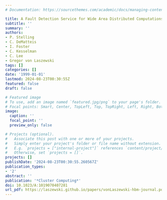 ```yaml
---
# Documentation: https://sourcethemes.com/academic/docs/managing-content/

title: A Fault Detection Service for Wide Area Distributed Computations
subtitle: ''
summary: ''
authors:
- P. Stelling
- C. DeMatteis
- I. Foster
- C. Kesselman
- C. Lee
- Gregor von Laszewski
tags: []
categories: []
date: '1999-01-01'
lastmod: 2024-08-23T00:30:55Z
featured: false
draft: false

# Featured image
# To use, add an image named `featured.jpg/png` to your page's folder.
# Focal points: Smart, Center, TopLeft, Top, TopRight, Left, Right, BottomLeft, Bottom, BottomRight.
image:
  caption: ''
  focal_point: ''
  preview_only: false

# Projects (optional).
#   Associate this post with one or more of your projects.
#   Simply enter your project's folder or file name without extension.
#   E.g. `projects = ["internal-project"]` references `content/project/deep-learning/index.md`.
#   Otherwise, set `projects = []`.
projects: []
publishDate: '2024-08-23T00:30:55.260567Z'
publication_types:
- '2'
abstract: ''
publication: '*Cluster Computing*'
doi: 10.1023/A:1019070407281
url_pdf: https://laszewski.github.io/papers/vonLaszewski-hbm-journal.pdf
---
```

